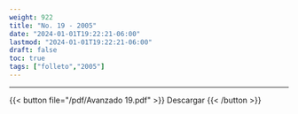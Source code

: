 ```yaml
---
weight: 922
title: "No. 19 - 2005"
date: "2024-01-01T19:22:21-06:00"
lastmod: "2024-01-01T19:22:21-06:00"
draft: false
toc: true
tags: ["folleto","2005"]
---
```

- - - - - - - - -
{{< button file="/pdf/Avanzado 19.pdf" >}} Descargar {{< /button >}} 